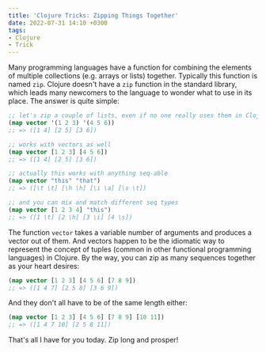 ```yaml
---
title: 'Clojure Tricks: Zipping Things Together'
date: 2022-07-31 14:10 +0300
tags:
- Clojure
- Trick
---
```


Many programming languages have a function for combining the elements of multiple collections (e.g. arrays or lists) together. Typically this function is named `zip`. Clojure doesn't have a `zip` function in the standard library, which leads many newcomers to the language to wonder what to use in its place. The answer is quite simple:

``` clojure
;; let's zip a couple of lists, even if no one really uses them in Clojure
(map vector '(1 2 3) '(4 5 6))
;; => ([1 4] [2 5] [3 6])

;; works with vectors as well
(map vector [1 2 3] [4 5 6])
;; => ([1 4] [2 5] [3 6])

;; actually this works with anything seq-able
(map vector "this" "that")
;; => ([\t \t] [\h \h] [\i \a] [\s \t])

;; and you can mix and match different seq types
(map vector [1 2 3 4] "this")
;; => ([1 \t] [2 \h] [3 \i] [4 \s])
```

The function `vector` takes a variable number of arguments and produces a vector out of them. And vectors happen to be the idiomatic way to represent the concept of tuples (common in other functional programming languages) in Clojure. By the way, you can zip as many sequences together as your heart desires:

``` clojure
(map vector [1 2 3] [4 5 6] [7 8 9])
;; => ([1 4 7] [2 5 8] [3 6 9])
```

And they don't all have to be of the same length either:

``` clojure
(map vector [1 2 3] [4 5 6] [7 8 9] [10 11])
;; => ([1 4 7 10] [2 5 8 11])
```

That's all I have for you today. Zip long and prosper!
